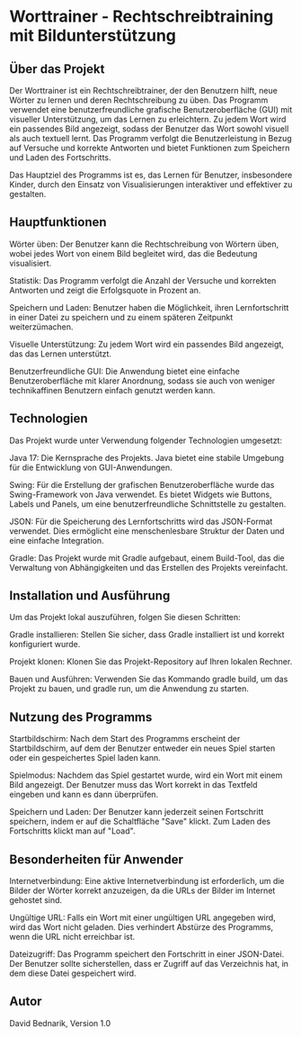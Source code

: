 # Worttrainer - Rechtschreibtraining mit Bildunterstützung

## Über das Projekt

Der Worttrainer ist ein Rechtschreibtrainer, der den Benutzern hilft, neue Wörter zu lernen und deren Rechtschreibung zu üben. Das Programm verwendet eine benutzerfreundliche grafische Benutzeroberfläche (GUI) mit visueller Unterstützung, um das Lernen zu erleichtern. Zu jedem Wort wird ein passendes Bild angezeigt, sodass der Benutzer das Wort sowohl visuell als auch textuell lernt. Das Programm verfolgt die Benutzerleistung in Bezug auf Versuche und korrekte Antworten und bietet Funktionen zum Speichern und Laden des Fortschritts.

Das Hauptziel des Programms ist es, das Lernen für Benutzer, insbesondere Kinder, durch den Einsatz von Visualisierungen interaktiver und effektiver zu gestalten.

## Hauptfunktionen

Wörter üben: Der Benutzer kann die Rechtschreibung von Wörtern üben, wobei jedes Wort von einem Bild begleitet wird, das die Bedeutung visualisiert.

Statistik: Das Programm verfolgt die Anzahl der Versuche und korrekten Antworten und zeigt die Erfolgsquote in Prozent an.

Speichern und Laden: Benutzer haben die Möglichkeit, ihren Lernfortschritt in einer Datei zu speichern und zu einem späteren Zeitpunkt weiterzümachen.

Visuelle Unterstützung: Zu jedem Wort wird ein passendes Bild angezeigt, das das Lernen unterstützt.

Benutzerfreundliche GUI: Die Anwendung bietet eine einfache Benutzeroberfläche mit klarer Anordnung, sodass sie auch von weniger technikaffinen Benutzern einfach genutzt werden kann.

## Technologien

Das Projekt wurde unter Verwendung folgender Technologien umgesetzt:

Java 17: Die Kernsprache des Projekts. Java bietet eine stabile Umgebung für die Entwicklung von GUI-Anwendungen.

Swing: Für die Erstellung der grafischen Benutzeroberfläche wurde das Swing-Framework von Java verwendet. Es bietet Widgets wie Buttons, Labels und Panels, um eine benutzerfreundliche Schnittstelle zu gestalten.

JSON: Für die Speicherung des Lernfortschritts wird das JSON-Format verwendet. Dies ermöglicht eine menschenlesbare Struktur der Daten und eine einfache Integration.

Gradle: Das Projekt wurde mit Gradle aufgebaut, einem Build-Tool, das die Verwaltung von Abhängigkeiten und das Erstellen des Projekts vereinfacht.

## Installation und Ausführung

Um das Projekt lokal auszuführen, folgen Sie diesen Schritten:

Gradle installieren: Stellen Sie sicher, dass Gradle installiert ist und korrekt konfiguriert wurde.

Projekt klonen: Klonen Sie das Projekt-Repository auf Ihren lokalen Rechner.

Bauen und Ausführen: Verwenden Sie das Kommando gradle build, um das Projekt zu bauen, und gradle run, um die Anwendung zu starten.

## Nutzung des Programms

Startbildschirm: Nach dem Start des Programms erscheint der Startbildschirm, auf dem der Benutzer entweder ein neues Spiel starten oder ein gespeichertes Spiel laden kann.

Spielmodus: Nachdem das Spiel gestartet wurde, wird ein Wort mit einem Bild angezeigt. Der Benutzer muss das Wort korrekt in das Textfeld eingeben und kann es dann überprüfen.

Speichern und Laden: Der Benutzer kann jederzeit seinen Fortschritt speichern, indem er auf die Schaltfläche "Save" klickt. Zum Laden des Fortschritts klickt man auf "Load".

## Besonderheiten für Anwender

Internetverbindung: Eine aktive Internetverbindung ist erforderlich, um die Bilder der Wörter korrekt anzuzeigen, da die URLs der Bilder im Internet gehostet sind.

Ungültige URL: Falls ein Wort mit einer ungültigen URL angegeben wird, wird das Wort nicht geladen. Dies verhindert Abstürze des Programms, wenn die URL nicht erreichbar ist.

Dateizugriff: Das Programm speichert den Fortschritt in einer JSON-Datei. Der Benutzer sollte sicherstellen, dass er Zugriff auf das Verzeichnis hat, in dem diese Datei gespeichert wird.

## Autor

David Bednarik, Version 1.0